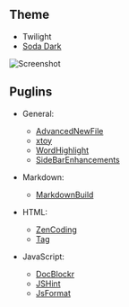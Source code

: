 ## Theme ##
- Twilight
- [Soda Dark](https://github.com/buymeasoda/soda-theme)

![Screenshot](https://dl.dropbox.com/u/734752/images/github-sublimetext-screenshot.png)

## Puglins ##
- General:
  - [AdvancedNewFile](https://github.com/xobb1t/Sublime-AdvancedNewFile)
  - [xtoy](https://github.com/superguigui/xtoy)
  - [WordHighlight](https://github.com/SublimeText/WordHighlight/)
  - [SideBarEnhancements](https://github.com/titoBouzout/SideBarEnhancements)

- Markdown:
  - [MarkdownBuild](https://github.com/erinata/SublimeMarkdownBuild)

- HTML:
  - [ZenCoding](https://bitbucket.org/sublimator/sublime-2-zencoding)
  - [Tag](https://github.com/SublimeText/Tag)

- JavaScript:
  - [DocBlockr](https://github.com/spadgos/sublime-jsdocs)
  - [JSHint](https://github.com/uipoet/sublime-jshint)
  - [JsFormat](https://github.com/jdc0589/JsFormat)